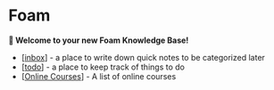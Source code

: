 # Foam

**👋 Welcome to your new Foam Knowledge Base!**

- [[inbox]] - a place to write down quick notes to be categorized later
- [[todo]] - a place to keep track of things to do
- [[Online Courses]] - A list of online courses

[//begin]: # "Autogenerated link references for markdown compatibility"
[inbox]: inbox "Inbox"
[todo]: todo "Todo"
[Online Courses]: <Online Courses> "Online Courses"
[//end]: # "Autogenerated link references"